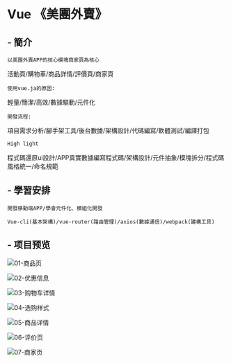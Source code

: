 # Vue 《美團外賣》

## - 簡介

`以美團外賣APP的核心模塊商家頁為核心`

活動頁/購物車/商品詳情/評價頁/商家頁

`使用vue.ja的原因:`

輕量/簡潔/高效/數據驅動/元件化

`開發流程:`

項目需求分析/腳手架工具/後台數據/架構設計/代碼編寫/軟體測試/編譯打包

`High light`

程式碼還原ui設計/APP真實數據編寫程式碼/架構設計/元件抽象/模塊拆分/程式碼風格統一/命名規範

## - 學習安排

`開發移動端APP/學會元件化、模組化開發`

`Vue-cli(基本架構)/vue-router(路由管理)/axios(數據通信)/webpack(建構工具)`



## - 项目预览
![01-商品页](http://bluezyz.com/usr/uploads/2019/10/587669134.png)

![02-优惠信息](http://bluezyz.com/usr/uploads/2019/10/2344939518.png)

![03-购物车详情](http://bluezyz.com/usr/uploads/2019/10/104203074.png)

![04-选购样式](http://bluezyz.com/usr/uploads/2019/10/3358058103.png)

![05-商品详情](http://bluezyz.com/usr/uploads/2019/10/2664403843.png)

![06-评价页](http://bluezyz.com/usr/uploads/2019/10/1336476675.png)

![07-商家页](http://bluezyz.com/usr/uploads/2019/10/656186445.png)
